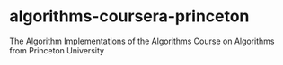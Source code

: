# algorithms-coursera-princeton
The Algorithm Implementations of the Algorithms Course on Algorithms from Princeton University
